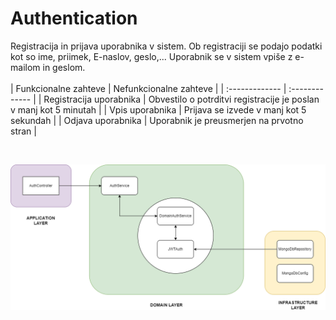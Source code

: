 # Authentication
Registracija in prijava uporabnika v sistem. Ob registraciji se podajo podatki kot so ime, priimek, E-naslov, geslo,... Uporabnik se v sistem vpiše z e-mailom in geslom.
<br>
<br>
| Funkcionalne zahteve | Nefunkcionalne zahteve |
| :------------- | :------------- |
| Registracija uporabnika | Obvestilo o potrditvi registracije je poslan v manj kot 5 minutah |
| Vpis uporabnika | Prijava se izvede v manj kot 5 sekundah |
| Odjava uporabnika | Uporabnik je preusmerjen na prvotno stran |

<br>

![Auth](./auth.png)

